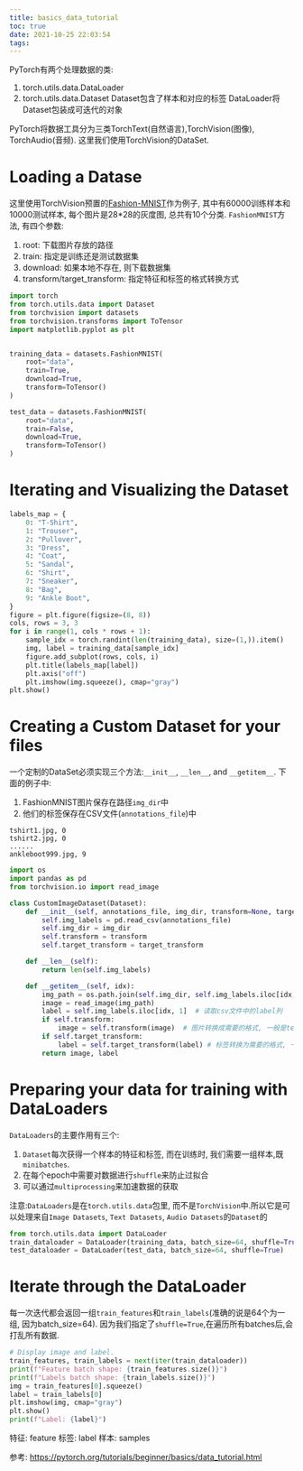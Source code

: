 ```yaml
---
title: basics_data_tutorial
toc: true
date: 2021-10-25 22:03:54
tags:
---
```



PyTorch有两个处理数据的类:
1. torch.utils.data.DataLoader
2. torch.utils.data.Dataset
Dataset包含了样本和对应的标签
DataLoader将Dataset包装成可迭代的对象

PyTorch将数据工具分为三类TorchText(自然语言),TorchVision(图像), TorchAudio(音频). 这里我们使用TorchVision的DataSet.

# Loading a Datase
这里使用TorchVision预置的[Fashion-MNIST](https://research.zalando.com/project/fashion_mnist/fashion_mnist/)作为例子, 其中有60000训练样本和10000测试样本, 每个图片是28*28的灰度图, 总共有10个分类.
`FashionMNIST`方法, 有四个参数:
1. root: 下载图片存放的路径
2. train: 指定是训练还是测试数据集
3. download: 如果本地不存在, 则下载数据集
4. transform/target_transform: 指定特征和标签的格式转换方式

```python
import torch
from torch.utils.data import Dataset
from torchvision import datasets
from torchvision.transforms import ToTensor
import matplotlib.pyplot as plt


training_data = datasets.FashionMNIST(
    root="data",
    train=True,
    download=True,
    transform=ToTensor()
)

test_data = datasets.FashionMNIST(
    root="data",
    train=False,
    download=True,
    transform=ToTensor()
)
```


# Iterating and Visualizing the Dataset
```python
labels_map = {
    0: "T-Shirt",
    1: "Trouser",
    2: "Pullover",
    3: "Dress",
    4: "Coat",
    5: "Sandal",
    6: "Shirt",
    7: "Sneaker",
    8: "Bag",
    9: "Ankle Boot",
}
figure = plt.figure(figsize=(8, 8))
cols, rows = 3, 3
for i in range(1, cols * rows + 1):
    sample_idx = torch.randint(len(training_data), size=(1,)).item()
    img, label = training_data[sample_idx]
    figure.add_subplot(rows, cols, i)
    plt.title(labels_map[label])
    plt.axis("off")
    plt.imshow(img.squeeze(), cmap="gray")
plt.show()
```


# Creating a Custom Dataset for your files
一个定制的DataSet必须实现三个方法:`__init__`, `__len__`, and `__getitem__`.
下面的例子中:
1. FashionMNIST图片保存在路径`img_dir`中
2. 他们的标签保存在CSV文件(`annotations_file`)中
```csv
tshirt1.jpg, 0
tshirt2.jpg, 0
......
ankleboot999.jpg, 9
```


```python
import os
import pandas as pd
from torchvision.io import read_image

class CustomImageDataset(Dataset):
    def __init__(self, annotations_file, img_dir, transform=None, target_transform=None):
        self.img_labels = pd.read_csv(annotations_file)
        self.img_dir = img_dir
        self.transform = transform
        self.target_transform = target_transform

    def __len__(self):
        return len(self.img_labels)

    def __getitem__(self, idx):
        img_path = os.path.join(self.img_dir, self.img_labels.iloc[idx, 0]) # 从csv地址列和图片文件夹, 拼贴出图片的地址. pandas的下标和dataset的下标对应
        image = read_image(img_path)
        label = self.img_labels.iloc[idx, 1]  # 读取csv文件中的label列
        if self.transform:
            image = self.transform(image)  # 图片转换成需要的格式, 一般是tensor
        if self.target_transform:
            label = self.target_transform(label) # 标签转换为需要的格式, 一般是tensor
        return image, label
```



# Preparing your data for training with DataLoaders

`DataLoaders`的主要作用有三个:
1. `Dataset`每次获得一个样本的特征和标签, 而在训练时, 我们需要一组样本,既`minibatches`. 
2. 在每个epoch中需要对数据进行`shuffle`来防止过拟合
3. 可以通过`multiprocessing`来加速数据的获取

注意:`DataLoaders`是在`torch.utils.data`包里, 而不是`TorchVision`中.所以它是可以处理来自`Image Datasets`, `Text Datasets`, `Audio Datasets`的`Dataset`的


```python
from torch.utils.data import DataLoader
train_dataloader = DataLoader(training_data, batch_size=64, shuffle=True)
test_dataloader = DataLoader(test_data, batch_size=64, shuffle=True)
```

# Iterate through the DataLoader
每一次迭代都会返回一组`train_features`和`train_labels`(准确的说是64个为一组, 因为batch_size=64).
因为我们指定了`shuffle=True`,在遍历所有batches后,会打乱所有数据.

```python
# Display image and label.
train_features, train_labels = next(iter(train_dataloader))
print(f"Feature batch shape: {train_features.size()}")
print(f"Labels batch shape: {train_labels.size()}")
img = train_features[0].squeeze()
label = train_labels[0]
plt.imshow(img, cmap="gray")
plt.show()
print(f"Label: {label}")
```




特征: feature
标签: label
样本: samples

参考:
https://pytorch.org/tutorials/beginner/basics/data_tutorial.html